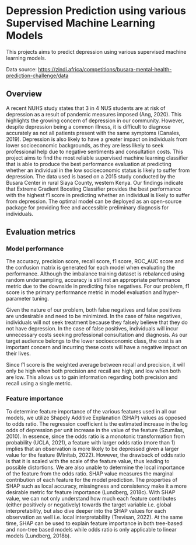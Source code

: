 # Depression Prediction using various Supervised Machine Learning Models
This projects aims to predict depression using various supervised machine learning models.

Data source: https://zindi.africa/competitions/busara-mental-health-prediction-challenge/data

## Overview

A recent NUHS study states that 3 in 4 NUS students are at risk of depression as a result of pandemic measures imposed (Ang, 2020). This highlights the growing concern of depression in our community. However, despite depression being a common illness, it is difficult to diagnose accurately as not all patients present with the same symptoms (Canales, 2019). Depression is also likely to have a greater impact on individuals from lower socioeconomic backgrounds, as they are less likely to seek professional help due to negative sentiments and consultation costs. This project aims to find the most reliable supervised machine learning classifier that is able to produce the best performance evaluation at predicting whether an individual in the low socioeconomic status is likely to suffer from depression. The data used is based on a 2015 study conducted by the Busara Center in rural Siaya County, western Kenya. Our findings indicate that Extreme Gradient Boosting Classifier provides the best performance with the highest f1 score in predicting whether an individual is likely to suffer from depression. The optimal model can be deployed as an open-source package for providing free and accessible preliminary diagnosis for individuals.

## Evaluation metrics

### Model performance
The accuracy, precision score, recall score, f1 score, ROC_AUC score and the confusion matrix is generated for each model when evaluating the performance. Although the imbalance training
dataset is rebalanced using random undersampling, accuracy is still not an appropriate performance metric due to the downside in predicting false negatives. For our problem, f1 score is the primary performance metric in model evaluation and hyper-parameter tuning.

Given the nature of our problem, both false negatives and false positives are undesirable and need to be minimized. In the case of false negatives, individuals will not seek treatment because they falsely believe that they do not have depression. In the case of false positives, individuals will incur unnecessary costs seeking professional consultation and diagnosis. As our target audience belongs to the lower socioeconomic class, the cost is an important concern and incurring these costs will have a negative impact on their lives.

Since f1 score is the weighted average between recall and precision, it will only be high when both precision and recall are high, and low when both are low. This allows us to gain information regarding both precision and recall using a single metric.

### Feature importance
To determine feature importance of the various features used in all our models, we utilize Shapely Additive Explanation (SHAP) values as opposed to odds ratio. The regression coefficient is the estimated increase in the log odds of depression per unit increase in the value of the feature (Szumilas, 2010). In essence, since the odds ratio is a monotonic transformation from probability (UCLA, 2021), a feature with larger odds ratio (more than 1) implies that an observation is more likely to be depressed given a larger value for the feature (Minitab, 2022). However, the drawback of odds ratio is that it is scaled with the scale of the feature value, thus leading to possible distortions. We are also unable to determine the local importance of the feature from the odds ratio.
SHAP value measures the marginal contribution of each feature for the model prediction. The properties of SHAP such as local accuracy, missingness and consistency make it a more desirable metric for feature importance (Lundberg, 2018c). With SHAP value, we can not only understand how much each feature contributes (either positively or negatively) towards the target variable i.e. global interpretability, but also dive deeper into the SHAP values for each observation as well i.e. local interpretability (Trevisan, 2022). At the same time, SHAP can be used to explain feature importance in both tree-based and non-tree based models while odds ratio is only applicable to linear models (Lundberg, 2018b).
